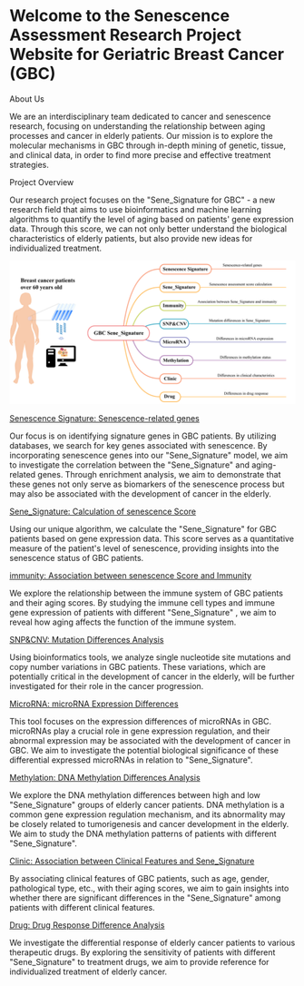 # Welcome to the Senescence Assessment Research Project Website for Geriatric Breast Cancer (GBC)

About Us

We are an interdisciplinary team dedicated to cancer and senescence research, focusing on understanding the relationship between aging processes and cancer in elderly patients. Our mission is to explore the molecular mechanisms in GBC through in-depth mining of genetic, tissue, and clinical data, in order to find more precise and effective treatment strategies.

Project Overview

Our research project focuses on the "Sene_Signature for GBC" - a new research field that aims to use bioinformatics and machine learning algorithms to quantify the level of aging based on patients' gene expression data. Through this score, we can not only better understand the biological characteristics of elderly patients, but also provide new ideas for individualized treatment.

![index](images/index.png)

[Senescence Signature: Senescence-related genes](http://zhaoliminlab.cn:8080/GBC/tool1.jsp)

Our focus is on identifying signature genes in GBC patients. By utilizing databases, we search for key genes associated with senescence. By incorporating senescence genes into our "Sene_Signature" model, we aim to investigate the correlation between the "Sene_Signature" and aging-related genes. Through enrichment analysis, we aim to demonstrate that these genes not only serve as biomarkers of the senescence process but may also be associated with the development of cancer in the elderly.

[Sene_Signature: Calculation of senescence Score](http://zhaoliminlab.cn:8080/GBC/tool2.jsp)

Using our unique algorithm, we calculate the "Sene_Signature" for GBC patients based on gene expression data. This score serves as a quantitative measure of the patient's level of senescence, providing insights into the senescence status of GBC patients.

[immunity: Association between senescence Score and Immunity](http://zhaoliminlab.cn:8080/GBC/tool3.jsp)

We explore the relationship between the immune system of GBC patients and their aging scores. By studying the immune cell types and immune gene expression of patients with different "Sene_Signature" , we aim to reveal how aging affects the function of the immune system.

[SNP&CNV: Mutation Differences Analysis](http://zhaoliminlab.cn:8080/GBC/tool4.jsp)

Using bioinformatics tools, we analyze single nucleotide site mutations and copy number variations in GBC patients. These variations, which are potentially critical in the development of cancer in the elderly, will be further investigated for their role in the cancer progression.

[MicroRNA: microRNA Expression Differences](http://zhaoliminlab.cn:8080/GBC/tool5.jsp)

This tool focuses on the expression differences of microRNAs in GBC. microRNAs play a crucial role in gene expression regulation, and their abnormal expression may be associated with the development of cancer in GBC. We aim to investigate the potential biological significance of these differential expressed microRNAs in relation to "Sene_Signature".

[Methylation: DNA Methylation Differences Analysis](http://zhaoliminlab.cn:8080/GBC/tool6.jsp)

We explore the DNA methylation differences between high and low "Sene_Signature" groups of elderly cancer patients. DNA methylation is a common gene expression regulation mechanism, and its abnormality may be closely related to tumorigenesis and cancer development in the elderly. We aim to study the DNA methylation patterns of patients with different "Sene_Signature".

[Clinic: Association between Clinical Features and Sene_Signature](http://zhaoliminlab.cn:8080/GBC/tool7.jsp)

By associating clinical features of GBC patients, such as age, gender, pathological type, etc., with their aging scores, we aim to gain insights into whether there are significant differences in the "Sene_Signature" among patients with different clinical features.

[Drug: Drug Response Difference Analysis](http://zhaoliminlab.cn:8080/GBC/tool8.jsp)

We investigate the differential response of elderly cancer patients to various therapeutic drugs. By exploring the sensitivity of patients with different "Sene_Signature" to treatment drugs, we aim to provide reference for individualized treatment of elderly cancer.
